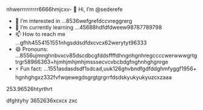 nhwerrrrrrrrr6666hmjcxv- 👋 Hi, I’m @sederefe
- 👀 I’m interested in ...8536wefgrefdccvreggrerg
- 🌱 I’m currently learning ...45688hdfdfdweew98787789798
- 📫 How to reach me ...gfhh4554151551nhgsddsdfdxcvcx62werytyt96333
- 😄 Pronouns: ...8556ujmnghnbvxcv85dscdbcgfddsffffdhngnhgnhregccccwerwwwgrtgtrgr58966363+hjmhjmhjmhjmsssecvcvbcbdgfnghnhghgnrge
- ⚡ Fun fact: ...1551asdasdsdf1sdcad,uuk126ghvbndfgdfddghmfyggf1956+
hgnhghgxz332fvfwqewegdsgrgtgrgrrfdsdskyukyukyuzcxzaaa
<!---sdf456996cvxgfbfffsdfsdchgnghghccdewfewffewsdfsfdsdfsdfsdsdsdgfdfdfd66ur GitsdffdHub pgreddfdfgjgh
ofvbbvile.vbvbvbnvbhulljjhjgjh
You can click the Preview link to take a look fsdat your fsd45.525xcvcxdasdsadfgdfxcvyuthj
--->253.96526htyrthrt
dfghtyhy
3652636xcxcx
zxc
